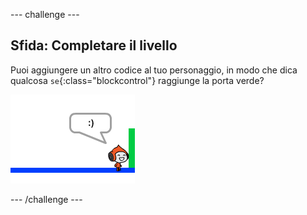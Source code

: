 --- challenge ---
## Sfida: Completare il livello
Puoi aggiungere un altro codice al tuo personaggio, in modo che dica qualcosa `se`{:class="blockcontrol"} raggiunge la porta verde?

![screenshot](images/dodge-win.png)




--- /challenge ---
